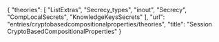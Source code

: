 {
    "theories": [
        "ListExtras",
        "Secrecy_types",
        "inout",
        "Secrecy",
        "CompLocalSecrets",
        "KnowledgeKeysSecrets"
    ],
    "url": "entries/cryptobasedcompositionalproperties/theories",
    "title": "Session CryptoBasedCompositionalProperties"
}